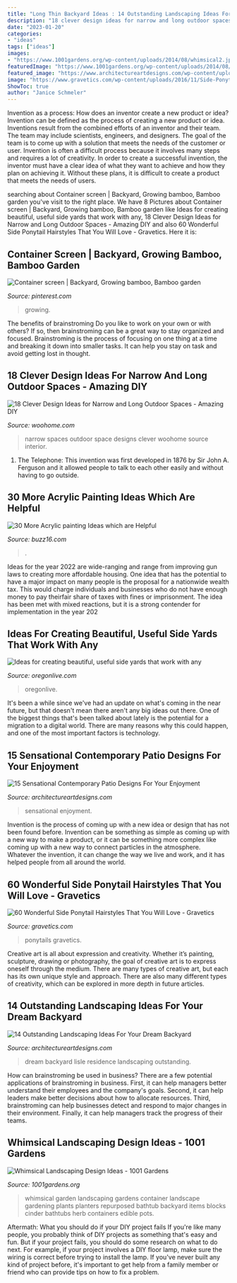 ```yaml
---
title: "Long Thin Backyard Ideas : 14 Outstanding Landscaping Ideas For Your Dream Backyard"
description: "18 clever design ideas for narrow and long outdoor spaces"
date: "2023-01-20"
categories:
- "ideas"
tags: ["ideas"]
images:
- "https://www.1001gardens.org/wp-content/uploads/2014/08/whimsical2.jpg"
featuredImage: "https://www.1001gardens.org/wp-content/uploads/2014/08/whimsical2.jpg"
featured_image: "https://www.architectureartdesigns.com/wp-content/uploads/2015/03/15-Sensational-Contemporary-Patio-Designs-For-Your-Enjoyment-9.jpg"
image: "https://www.gravetics.com/wp-content/uploads/2016/11/Side-Ponytails-Hairstyles41.jpg"
ShowToc: true
author: "Janice Schmeler"
---
```



Invention as a process: How does an inventor create a new product or idea?
Invention can be defined as the process of creating a new product or idea. Inventions result from the combined efforts of an inventor and their team. The team may include scientists, engineers, and designers. The goal of the team is to come up with a solution that meets the needs of the customer or user.
Invention is often a difficult process because it involves many steps and requires a lot of creativity. In order to create a successful invention, the inventor must have a clear idea of what they want to achieve and how they plan on achieving it. Without these plans, it is difficult to create a product that meets the needs of users.

	

		
searching about Container screen | Backyard, Growing bamboo, Bamboo garden you've visit to the right place. We have 8 Pictures about Container screen | Backyard, Growing bamboo, Bamboo garden like Ideas for creating beautiful, useful side yards that work with any, 18 Clever Design Ideas for Narrow and Long Outdoor Spaces - Amazing DIY and also 60 Wonderful Side Ponytail Hairstyles That You Will Love - Gravetics. Here it is:
		
    
## Container Screen | Backyard, Growing Bamboo, Bamboo Garden

<img loading=lazy src="https://i.pinimg.com/736x/1b/92/7c/1b927c482af75bfa9094d8f9c8a6ef90--bamboo-plants-bamboo-garden.jpg" onerror="this.onerror=null;this.src='https://tse3.mm.bing.net/th?id=OIP.twXBZ64Ra8l2p9Ds_vZA0QHaJ4&amp;pid=15.1';" alt="Container screen | Backyard, Growing bamboo, Bamboo garden">

_Source: pinterest.com_

>growing. 

	

The benefits of brainstroming
Do you like to work on your own or with others? If so, then brainstroming can be a great way to stay organized and focused. Brainstroming is the process of focusing on one thing at a time and breaking it down into smaller tasks. It can help you stay on task and avoid getting lost in thought.

    
## 18 Clever Design Ideas For Narrow And Long Outdoor Spaces - Amazing DIY

<img loading=lazy src="https://www.woohome.com/wp-content/uploads/2015/03/narrow-space-designs-woohome-7.jpg" onerror="this.onerror=null;this.src='https://tse4.mm.bing.net/th?id=OIP.uXuCxTfFBHkypkaD1knqewHaJ4&amp;pid=15.1';" alt="18 Clever Design Ideas for Narrow and Long Outdoor Spaces - Amazing DIY">

_Source: woohome.com_

>narrow spaces outdoor space designs clever woohome source interior. 

	

1. The Telephone: This invention was first developed in 1876 by Sir John A. Ferguson and it allowed people to talk to each other easily and without having to go outside.

    
## 30 More Acrylic Painting Ideas Which Are Helpful

<img loading=lazy src="https://buzz16.com/wp-content/uploads/2017/02/Acrylic-painting-Ideas-22.jpg" onerror="this.onerror=null;this.src='https://tse2.mm.bing.net/th?id=OIP.PGqJzwOcPMof8Syv7-GOdAHaJ4&amp;pid=15.1';" alt="30 More Acrylic painting Ideas which are Helpful">

_Source: buzz16.com_

>. 

	

Ideas for the year 2022 are wide-ranging and range from improving gun laws to creating more affordable housing. One idea that has the potential to have a major impact on many people is the proposal for a nationwide wealth tax. This would charge individuals and businesses who do not have enough money to pay theirfair share of taxes with fines or imprisonment. The idea has been met with mixed reactions, but it is a strong contender for implementation in the year 202
    
## Ideas For Creating Beautiful, Useful Side Yards That Work With Any

<img loading=lazy src="https://www.oregonlive.com/resizer/A9_0C9sgEz4Db7-KJ94n-QLPTAk=/1280x0/smart/advancelocal-adapter-image-uploads.s3.amazonaws.com/image.oregonlive.com/home/olive-media/width2048/img/hg_impact/photo/trellispathjpg-47baba832e802107.jpg" onerror="this.onerror=null;this.src='https://tse1.mm.bing.net/th?id=OIP.rMabpweVSpIFCNXLee0iFQHaLX&amp;pid=15.1';" alt="Ideas for creating beautiful, useful side yards that work with any">

_Source: oregonlive.com_

>oregonlive. 

	

It's been a while since we've had an update on what's coming in the near future, but that doesn't mean there aren't any big ideas out there. One of the biggest things that's been talked about lately is the potential for a migration to a digital world. There are many reasons why this could happen, and one of the most important factors is technology.

    
## 15 Sensational Contemporary Patio Designs For Your Enjoyment

<img loading=lazy src="https://www.architectureartdesigns.com/wp-content/uploads/2015/03/15-Sensational-Contemporary-Patio-Designs-For-Your-Enjoyment-9.jpg" onerror="this.onerror=null;this.src='https://tse4.mm.bing.net/th?id=OIP.lgOd0r_Lz6bRAzlSuVA5SwHaE8&amp;pid=15.1';" alt="15 Sensational Contemporary Patio Designs For Your Enjoyment">

_Source: architectureartdesigns.com_

>sensational enjoyment. 

	

Invention is the process of coming up with a new idea or design that has not been found before. Invention can be something as simple as coming up with a new way to make a product, or it can be something more complex like coming up with a new way to connect particles in the atmosphere. Whatever the invention, it can change the way we live and work, and it has helped people from all around the world.

    
## 60 Wonderful Side Ponytail Hairstyles That You Will Love - Gravetics

<img loading=lazy src="https://www.gravetics.com/wp-content/uploads/2016/11/Side-Ponytails-Hairstyles41.jpg" onerror="this.onerror=null;this.src='https://tse2.mm.bing.net/th?id=OIP.Y63HWMxVMLS4idDd9IggtQHaLh&amp;pid=15.1';" alt="60 Wonderful Side Ponytail Hairstyles That You Will Love - Gravetics">

_Source: gravetics.com_

>ponytails gravetics. 

	

Creative art is all about expression and creativity. Whether it’s painting, sculpture, drawing or photography, the goal of creative art is to express oneself through the medium. There are many types of creative art, but each has its own unique style and approach. There are also many different types of creativity, which can be explored in more depth in future articles.

    
## 14 Outstanding Landscaping Ideas For Your Dream Backyard

<img loading=lazy src="https://www.architectureartdesigns.com/wp-content/uploads/2014/06/7.-Lisle-Residence.jpg" onerror="this.onerror=null;this.src='https://tse4.mm.bing.net/th?id=OIP.EZ8UIqHE-EP9XOe48npN2AAAAA&amp;pid=15.1';" alt="14 Outstanding Landscaping Ideas For Your Dream Backyard">

_Source: architectureartdesigns.com_

>dream backyard lisle residence landscaping outstanding. 

	

How can brainstroming be used in business?
There are a few potential applications of brainstroming in business. First, it can help managers better understand their employees and the company's goals. Second, it can help leaders make better decisions about how to allocate resources. Third, brainstroming can help businesses detect and respond to major changes in their environment. Finally, it can help managers track the progress of their teams.

    
## Whimsical Landscaping Design Ideas - 1001 Gardens

<img loading=lazy src="https://www.1001gardens.org/wp-content/uploads/2014/08/whimsical2.jpg" onerror="this.onerror=null;this.src='https://tse1.mm.bing.net/th?id=OIP.TFdEJ0368r5dBmQCdnwkAQHaJ3&amp;pid=15.1';" alt="Whimsical Landscaping Design Ideas - 1001 Gardens">

_Source: 1001gardens.org_

>whimsical garden landscaping gardens container landscape gardening plants planters repurposed bathtub backyard items blocks cinder bathtubs herb containers edible pots. 

	

Aftermath: What you should do if your DIY project fails
If you're like many people, you probably think of DIY projects as something that's easy and fun. But if your project fails, you should do some research on what to do next. For example, if your project involves a DIY floor lamp, make sure the wiring is correct before trying to install the lamp. If you've never built any kind of project before, it's important to get help from a family member or friend who can provide tips on how to fix a problem.

